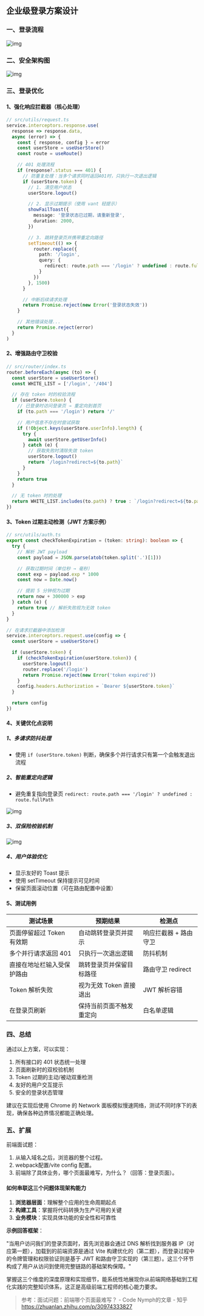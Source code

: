 ## 企业级登录方案设计

### 一、登录流程

![img](https://pic2.zhimg.com/v2-4038ab62c5bbb51666e78767f30dafc5_1440w.jpg)

### 二、安全架构图

![img](https://pic1.zhimg.com/v2-3ab5e580872afed8789654570f6a66c2_1440w.jpg)

### 三、登录优化

#### 1、强化响应拦截器（核心处理）

```typescript
// src/utils/request.ts
service.interceptors.response.use(
  response => response.data,
  async (error) => {
    const { response, config } = error
    const userStore = useUserStore()
    const route = useRoute()

    // 401 处理流程
    if (response?.status === 401) {
      // 防重复处理：当多个请求同时返回401时，只执行一次退出逻辑
      if (userStore.token) {
        // 1. 清空用户状态
        userStore.logout()

        // 2. 显示过期提示（使用 vant 轻提示）
        showFailToast({
          message: '登录状态已过期，请重新登录',
          duration: 2000,
        })

        // 3. 跳转登录页并携带重定向路径
        setTimeout(() => {
          router.replace({
            path: '/login',
            query: {
              redirect: route.path === '/login' ? undefined : route.fullPath
            }
          })
        }, 1500)
      }

      // 中断后续请求处理
      return Promise.reject(new Error('登录状态失效'))
    }

    // 其他错误处理...
    return Promise.reject(error)
  }
)
```

#### 2、增强路由守卫校验

```typescript
// src/router/index.ts
router.beforeEach(async (to) => {
  const userStore = useUserStore()
  const WHITE_LIST = ['/login', '/404']

  // 存在 token 时的校验流程
  if (userStore.token) {
    // 已登录时访问登录页 → 重定向到首页
    if (to.path === '/login') return '/'

    // 用户信息不存在时尝试获取
    if (!Object.keys(userStore.userInfo).length) {
      try {
        await userStore.getUserInfo()
      } catch (e) {
        // 获取失败时清除失效 token
        userStore.logout()
        return `/login?redirect=${to.path}`
      }
    }
    return true
  }

  // 无 token 时的处理
  return WHITE_LIST.includes(to.path) ? true : `/login?redirect=${to.path}`
})
```

#### 3、Token 过期主动检测（JWT 方案示例）

```typescript
// src/utils/auth.ts
export const checkTokenExpiration = (token: string): boolean => {
  try {
    // 解析 JWT payload
    const payload = JSON.parse(atob(token.split('.')[1]))

    // 获取过期时间（单位秒 → 毫秒）
    const exp = payload.exp * 1000
    const now = Date.now()

    // 提前 5 分钟视为过期
    return now + 300000 > exp
  } catch (e) {
    return true // 解析失败视为无效 token
  }
}

// 在请求拦截器中添加检测
service.interceptors.request.use(config => {
  const userStore = useUserStore()

  if (userStore.token) {
    if (checkTokenExpiration(userStore.token)) {
      userStore.logout()
      router.replace('/login')
      return Promise.reject(new Error('token expired'))
    }
    config.headers.Authorization = `Bearer ${userStore.token}`
  }

  return config
})
```

#### 4、关键优化点说明

##### 1、多请求防抖处理

- 使用 `if (userStore.token)` 判断，确保多个并行请求只有第一个会触发退出流程

##### 2、智能重定向逻辑
- 避免重复指向登录页 ``redirect: route.path === '/login' ? undefined : route.fullPath``

![img](https://picx.zhimg.com/v2-07589ce866503f5daff1bfefb1a2d50f_1440w.jpg)

##### 3、双保险校验机制

![img](https://pica.zhimg.com/v2-18884b55314d473ed005ef8dd7667d20_1440w.jpg)

##### 4、用户体验优化

- 显示友好的 Toast 提示
- 使用 setTimeout 保持提示可见时间
- 保留页面滚动位置（可在路由配置中设置）

#### 5、测试用例

| 测试场景                   | 预期结果                 | 检测点                |
| -------------------------- | ------------------------ | --------------------- |
| 页面停留超过 Token 有效期  | 自动跳转登录页并提示     | 响应拦截器 + 路由守卫 |
| 多个并行请求返回 401       | 只执行一次退出逻辑       | 防抖机制              |
| 直接在地址栏输入受保护路由 | 跳转登录页并保留目标路径 | 路由守卫 redirect     |
| Token 解析失败             | 视为无效 Token 直接退出  | JWT 解析容错          |
| 在登录页刷新               | 保持当前页面不触发重定向 | 白名单逻辑            |

### 四、总结

通过以上方案，可以实现：

1. 所有接口的 401 状态统一处理
2. 页面刷新时的双校验机制
3. Token 过期的主动/被动双重检测
4. 友好的用户交互提示
5. 安全的登录状态管理

建议在实现后使用 Chrome 的 Network 面板模拟慢速网络，测试不同时序下的表现，确保各种边界情况都能正确处理。

### 五、扩展

前端面试题：

1. 从输入域名之后，浏览器的整个过程。
2. webpack配置/vite config 配置。
3. 前端除了具体业务，哪个页面最难写，为什么？（回答：登录页面）。

#### 如何串联这三个问题体现架构能力

1. **浏览器层面**：理解整个应用的生命周期起点
2. **构建工具**：掌握将代码转换为生产可用的关键
3. **业务模块**：实现具体功能的安全性和可靠性

**示例回答框架**：

"当用户访问我们的登录页面时，首先浏览器会通过 DNS 解析找到服务器 IP（对应第一题），加载到的前端资源是通过 Vite 构建优化的（第二题），而登录过程中的令牌管理和权限验证则是基于 JWT 和路由守卫实现的（第三题）。这三个环节构成了用户从访问到使用完整链路的基础架构保障。"

掌握这三个维度的深度原理和实现细节，能系统性地展现你从前端网络基础到工程化实践的完整知识体系，这正是高级前端工程师的核心能力要求。

> 参考：面试问题：前端哪个页面最难写？ - Code Nymph的文章 - 知乎 https://zhuanlan.zhihu.com/p/30974333827